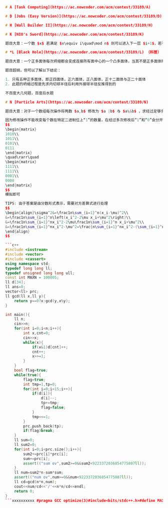 ```c++
# A [Task Computing](https://ac.nowcoder.com/acm/contest/33189/A)

# D [Jobs (Easy Version)](https://ac.nowcoder.com/acm/contest/33189/D)

# H [Wall Builder II](https://ac.nowcoder.com/acm/contest/33189/H)

# K [NIO's Sword](https://ac.nowcoder.com/acm/contest/33189/K)

题目大意：一个数 $x$ 若满足 $x\equiv i\quad\mod n$ 则可以进入下一层 $i+1$，若不满足可以做如下变换：$x=x\times10+y,y\in[0,9]$ 直到满足条件， $x$ 的初始值是0，问到n层至少经过几次变换

# *L [Black Hole](https://ac.nowcoder.com/acm/contest/33189/L) （科普）

题目大意：一个正多面体每次坍缩都会变成连接所有面中心的一个凸多面体，当其不是正多面体时直接消失，问 $k$ 次坍缩后是否存在，并求边长

题目超纲，但可以了解以下结论：

1. 只有五种正多面体，即正四面体，正六面体，正八面体，正十二面体与正二十面体
2. 此题的坍缩过程是先求内切球半径后利用外接球半径反推得到的

不百度大几何题，百度后水题

# N [Particle Arts](https://ac.nowcoder.com/acm/contest/33189/N)

题目大意：对于一个数组每次操作将两数 $a,b$ 修改为 $a |b$ 与 $a\&b$ ，求经过足够多次修改后所有数的方差趋近值

因为修改操作不能改变每个数在特定二进制位上“1”的数量，在经过多次修改后“1”和“0”会分开，如下
$$
\begin{matrix}
1010\\
1011\\
0101\\
0111
\end{matrix}
\quad\rarr\quad
\begin{matrix}
1111\\
1111\\
0001\\
0000
\end{matrix}
$$
模拟即可

TIPS: 由于答案是由分数形式表示，需要对方差算式进行处理
$$
\begin{align}\sigma^2&=\frac1n\sum_{i=1}^n(x_i-\mu)^2\\
&=\frac1n\sum_{i=1}^n\left(x_i^2-2\mu x_i+\mu^2\right)\\
&=\frac1n\sum_{i=1}^nx_i^2-2\mu\frac1n\sum_{i=1}^n x_i+\mu^2\\
&=\frac1n\sum_{i=1}^nx_i^2-\mu^2=\frac{n\sum_{i=1}^nx_i^2-(\sum_{i=1}^n x_i)^2}{n^2}
\end{align}
$$

```c++
#include <iostream>
#include <vector>
#include <cassert>
using namespace std;
typedef long long ll;
typedef unsigned long long ull;
const int MAXN = 100005;
ll d[34];
ll ans=0;
vector<ll> prc;
ll gcd(ll x,ll y){
	return y==0?x:gcd(y,x%y);
}

int main(){
	ll n;
	cin>>n;
	for(int i=0;i<n;i++){
		int x,cnt=0;
		cin>>x;
		while(x){
			if(x&1)d[cnt]++;
			cnt++;
			x>>=1;
		}
	}
	bool flag=true;
	while(true){
		flag=true;
		int tmp=1,tp=0;
		for(int i=0;i<15;i++){
			if(d[i]){
				d[i]--;
				tp+=tmp;
				flag=false;
			}
			tmp<<=1;
		}
		prc.push_back(tp);
		if(flag)break;
	}
	ll sum=0;
	ll sum2=0;
	for(int i=0;i<prc.size();i++){
		sum2+=prc[i]*prc[i];
		sum+=prc[i];
		assert(("sum ov",sum2>=0&&sum2<9223372036854775807ll)); 
	}
	ll num=sum2*n-sum*sum;
	assert(("num ov",num>=0&&num<9223372036854775807ll));
	ll cd=gcd(n*n,num); 
	cout<<num/cd<<'/'<<n*n/cd<<endl;
	return 0;
}
```xxxxxxxxxx #pragma GCC optimize(3)#include<bits/stdc++.h>#define MAXN 1000005#define MAXM 10000005#define INF 1000000000#define MOD 1000000007#define F first#define S secondusing namespace std;typedef long long ll;typedef pair<int,int> P;int n,m,k,a[MAXN],b[MAXN];P save[2*MAXM];int pa[MAXM],pb[MAXM];int main(){    scanf("%d%d",&n,&m);    for(int i=1;i<=n;i++) scanf("%d",&a[i]);    for(int i=1;i<=m;i++) scanf("%d",&b[i]);    P p=P(0,0),q=P(0,0);    vector<int> va,vb;    memset(pa,0,sizeof(pa));    memset(pb,0,sizeof(pb));    for(int i=1;i<=n;i++)        if(pa[a[i]]) p=P(pa[a[i]],i); else {pa[a[i]]=i; va.push_back(i);}    for(int i=1;i<=m;i++)        if(pb[b[i]]) q=P(pb[b[i]],i); else {pb[b[i]]=i; vb.push_back(i);}    if(p.F!=0&&q.F!=0)    {        printf("%d %d %d %d\n",p.F,p.S,q.F,q.S);        return 0;    }    for(int i=1;i<=20000000;i++) save[i]=P(0,0);    for(int i=0;i<(int)va.size();i++)        for(int j=0;j<(int)vb.size();j++)        {            int sum=a[va[i]]+b[vb[j]];            if(save[sum].F)            {                printf("%d %d %d %d\n",save[sum].F,va[i],min(vb[j],save[sum].S),max(vb[j],save[sum].S));                return 0;            }            save[sum]=P(va[i],vb[j]);        }    puts("-1");    return 0;}c++
```